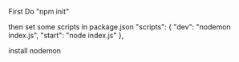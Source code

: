First Do "npm init"

then set some scripts in package.json
  "scripts": {
    "dev": "nodemon index.js",
    "start": "node index.js"
  },

install nodemon


